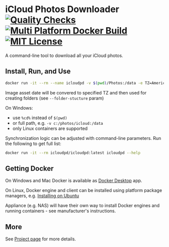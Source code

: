# iCloud Photos Downloader [![Quality Checks](https://github.com/icloud-photos-downloader/icloud_photos_downloader/workflows/Quality%20Checks/badge.svg)](https://github.com/icloud-photos-downloader/icloud_photos_downloader/actions/workflows/quality-checks.yml) [![Multi Platform Docker Build](https://github.com/icloud-photos-downloader/icloud_photos_downloader/workflows/Docker%20Build/badge.svg)](https://github.com/icloud-photos-downloader/icloud_photos_downloader/actions/workflows/docker-build.yml) [![MIT License](https://img.shields.io/badge/license-MIT-blue.svg)](LICENSE.md)

A command-line tool to download all your iCloud photos.

## Install, Run, and Use

``` sh
docker run -it --rm --name icloudpd -v $(pwd)/Photos:/data -e TZ=America/Los_Angeles icloudpd/icloudpd:latest icloudpd --directory /data --username my@email.address --watch-with-interval 3600
```

Image asset date will be convered to specified TZ and then used for creating folders (see `--folder-stucture` param)

On Windows:

- use `%cd%` instead of `$(pwd)`
- or full path, e.g. `-v c:/photos/icloud:/data`
- only Linux containers are supported

Synchronization logic can be adjusted with command-line parameters. Run the following to get full list:
``` sh 
docker run -it --rm icloudpd/icloudpd:latest icloudpd --help
``` 

## Getting Docker

On Windows and Mac Docker is available as [Docker Desktop](https://www.docker.com/products/docker-desktop/) app.

On Linux, Docker engine and client can be installed using platform package managers, e.g. [Installing on Ubuntu](https://www.digitalocean.com/community/tutorials/how-to-install-and-use-docker-on-ubuntu-20-04)

Appliance (e.g. NAS) will have their own way to install Docker engines and running containers - see manufacturer's instructions.

## More

See [Project page](https://github.com/icloud-photos-downloader/icloud_photos_downloader/) for more details.
